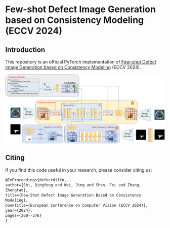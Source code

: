 # Few-shot Defect Image Generation based on Consistency Modeling (ECCV 2024)
## Introduction

This repository is an official PyTorch implementation of [Few-shot Defect Image Generation based on Consistency Modeling](https://arxiv.org/pdf/2408.00372) (ECCV 2024). 

<div align="center"><img src="./img/fig 2 architecture.pdf" width="800"></div>

## Citing
If you find this code useful in your research, please consider citing us:
```
@InProceedings{defectdiffu,
author={Shi, Qingfeng and Wei, Jing and Shen, Fei and Zhang, Zhengtao},
title={Few-Shot Defect Image Generation Based on Consistency Modeling},
booktitle={European Conference on Computer Vision (ECCV 2024)},
year={2024},
pages={360--376}
}
``` 
